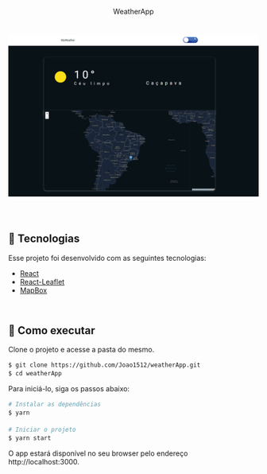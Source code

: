 <p align="center">
  WeatherApp
</p>

<h1 align="center">
    <img alt="weatherApp" src=".github/dark.PNG" />
</h1>

<br>

## 🧪 Tecnologias

Esse projeto foi desenvolvido com as seguintes tecnologias:

- [React](https://reactjs.org)
- [React-Leaflet](https://react-leaflet.js.org/)
- [MapBox](https://www.mapbox.com/)
<br>

## 🚀 Como executar

Clone o projeto e acesse a pasta do mesmo.

```bash
$ git clone https://github.com/Joao1512/weatherApp.git
$ cd weatherApp
```

Para iniciá-lo, siga os passos abaixo:
```bash
# Instalar as dependências
$ yarn

# Iniciar o projeto
$ yarn start
```
O app estará disponível no seu browser pelo endereço http://localhost:3000.
